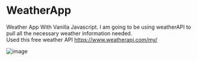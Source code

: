 # WeatherApp
Weather App With Vanilla Javascript. I am going to be using weatherAPI to pull all the necessary weather information needed.  
Used this free weather API https://www.weatherapi.com/my/  


![image](https://user-images.githubusercontent.com/13215673/114644849-4c16d100-9ca6-11eb-828e-0c75b2ecc4c5.png)

